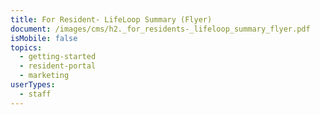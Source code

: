 ```yaml
---
title: For Resident- LifeLoop Summary (Flyer)
document: /images/cms/h2._for_residents-_lifeloop_summary_flyer.pdf
isMobile: false
topics:
  - getting-started
  - resident-portal
  - marketing
userTypes:
  - staff
---
```

